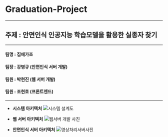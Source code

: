 # Graduation-Project
---
## __주제__ : 안면인식 인공지능 학습모델을 활용한 실종자 찾기
---
#### 팀명 : 집에가조
#### 팀장 : 강병규 (안면인식 서버 개발)
#### 팀원 : 박현진 (웹 서버 개발)
#### 팀원 : 조현호 (프론트엔드)
---
- __시스템 아키텍처__
![시스템 설계도](https://user-images.githubusercontent.com/111965118/205717038-6a2324c4-4eec-4155-8e09-7b919dcd648b.PNG)

- __웹 서버 아키텍처__
![웹서버 개발 사진](https://user-images.githubusercontent.com/111965118/205718615-db701dcf-ba58-476e-8407-4210fec4dea1.PNG)

- __안면인식 서버 아키텍처__
![영상처리서버사진](https://user-images.githubusercontent.com/111965118/205718725-8e0bcee5-9d02-4c94-a0f0-e98bc9d750f6.PNG)

